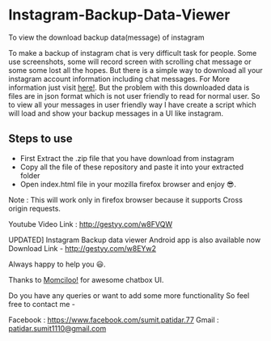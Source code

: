 # Instagram-Backup-Data-Viewer
To view the download backup data(message) of instagram

To make a backup of instagram chat is very difficult task for people. Some use screenshots, some will record screen with scrolling chat message or some some lost all the hopes. But there is a simple way to download all your instagram account information including chat messages. For More information just visit [here!](https://help.instagram.com/181231772500920). But the problem with this downloaded data is files are in json format which is not user friendly to read for normal user. So to view all your messages in user friendly way I have create a script which will load and show your backup messages in a UI like instagram. 

## Steps to use
* First Extract the .zip file that you have download from instagram
* Copy all the file of these repository and paste it into your extracted folder
* Open index.html file in your mozilla firefox browser and enjoy :sunglasses:.

Note : This will work only in firefox browser because it supports Cross origin requests.

Youtube Video Link : http://gestyy.com/w8FVQW

UPDATED]
Instagram Backup data viewer Android app is also available now
Download Link - http://gestyy.com/w8EYw2

Always happy to help you :smiley:.

Thanks to [Momciloo!](https://codepen.io/Momciloo) for awesome chatbox UI.

Do you have any queries or want to add some more functionality So feel free to contact me -

Facebook : https://www.facebook.com/sumit.patidar.77 Gmail : patidar.sumit1110@gmail.com

